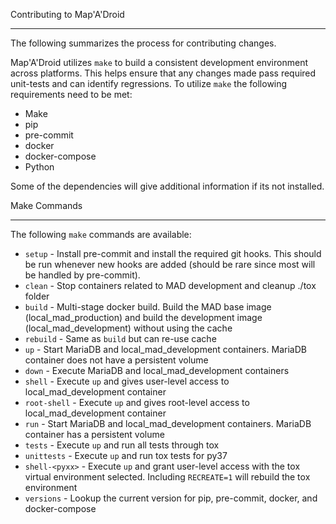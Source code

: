 Contributing to Map'A'Droid
***************************

The following summarizes the process for contributing changes.

Map'A'Droid utilizes `make` to build a consistent development environment across platforms. This helps ensure that any changes made pass required unit-tests and can identify regressions. To utilize `make` the following requirements need to be met:

 * Make
 * pip
 * pre-commit
 * docker
 * docker-compose
 * Python

Some of the dependencies will give additional information if its not installed.

Make Commands
**************

The following `make` commands are available:

 * `setup` - Install pre-commit and install the required git hooks. This should be run whenever new hooks are added (should be rare since most will be handled by pre-commit).
 * `clean` - Stop containers related to MAD development and cleanup ./tox folder
 * `build` - Multi-stage docker build. Build the MAD base image (local_mad_production) and build the development image (local_mad_development) without using the cache
 * `rebuild` - Same as `build` but can re-use cache
 * `up` - Start MariaDB and local_mad_development containers. MariaDB container does not have a persistent volume
 * `down` - Execute MariaDB and local_mad_development containers
 * `shell` - Execute `up` and gives user-level access to local_mad_development container
 * `root-shell` - Execute `up` and gives root-level access to local_mad_development container
 * `run` - Start MariaDB and local_mad_development containers. MariaDB container has a persistent volume
 * `tests` - Execute `up` and run all tests through tox
 * `unittests` - Execute `up` and run tox tests for py37
 * `shell-<pyxx>` - Execute `up` and grant user-level access with the tox virtual environment selected. Including `RECREATE=1` will rebuild the tox environment
 * `versions` - Lookup the current version for pip, pre-commit, docker, and docker-compose
